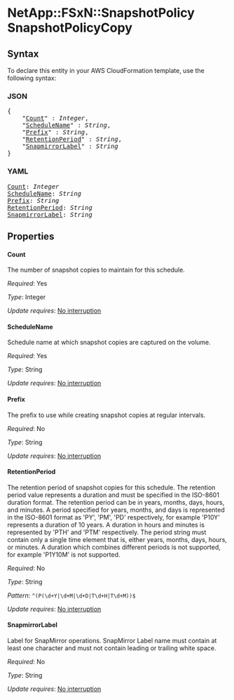 # NetApp::FSxN::SnapshotPolicy SnapshotPolicyCopy

## Syntax

To declare this entity in your AWS CloudFormation template, use the following syntax:

### JSON

<pre>
{
    "<a href="#count" title="Count">Count</a>" : <i>Integer</i>,
    "<a href="#schedulename" title="ScheduleName">ScheduleName</a>" : <i>String</i>,
    "<a href="#prefix" title="Prefix">Prefix</a>" : <i>String</i>,
    "<a href="#retentionperiod" title="RetentionPeriod">RetentionPeriod</a>" : <i>String</i>,
    "<a href="#snapmirrorlabel" title="SnapmirrorLabel">SnapmirrorLabel</a>" : <i>String</i>
}
</pre>

### YAML

<pre>
<a href="#count" title="Count">Count</a>: <i>Integer</i>
<a href="#schedulename" title="ScheduleName">ScheduleName</a>: <i>String</i>
<a href="#prefix" title="Prefix">Prefix</a>: <i>String</i>
<a href="#retentionperiod" title="RetentionPeriod">RetentionPeriod</a>: <i>String</i>
<a href="#snapmirrorlabel" title="SnapmirrorLabel">SnapmirrorLabel</a>: <i>String</i>
</pre>

## Properties

#### Count

The number of snapshot copies to maintain for this schedule.

_Required_: Yes

_Type_: Integer

_Update requires_: [No interruption](https://docs.aws.amazon.com/AWSCloudFormation/latest/UserGuide/using-cfn-updating-stacks-update-behaviors.html#update-no-interrupt)

#### ScheduleName

Schedule name at which snapshot copies are captured on the volume.

_Required_: Yes

_Type_: String

_Update requires_: [No interruption](https://docs.aws.amazon.com/AWSCloudFormation/latest/UserGuide/using-cfn-updating-stacks-update-behaviors.html#update-no-interrupt)

#### Prefix

The prefix to use while creating snapshot copies at regular intervals.

_Required_: No

_Type_: String

_Update requires_: [No interruption](https://docs.aws.amazon.com/AWSCloudFormation/latest/UserGuide/using-cfn-updating-stacks-update-behaviors.html#update-no-interrupt)

#### RetentionPeriod

The retention period of snapshot copies for this schedule. The retention period value represents a duration and must be specified in the ISO-8601 duration format. The retention period can be in years, months, days, hours, and minutes. A period specified for years, months, and days is represented in the ISO-8601 format as 'PY', 'PM', 'PD' respectively, for example 'P10Y' represents a duration of 10 years. A duration in hours and minutes is represented by 'PTH' and 'PTM' respectively. The period string must contain only a single time element that is, either years, months, days, hours, or minutes. A duration which combines different periods is not supported, for example 'P1Y10M' is not supported.

_Required_: No

_Type_: String

_Pattern_: <code>^(P(\d+Y|\d+M|\d+D|T\d+H|T\d+M))$</code>

_Update requires_: [No interruption](https://docs.aws.amazon.com/AWSCloudFormation/latest/UserGuide/using-cfn-updating-stacks-update-behaviors.html#update-no-interrupt)

#### SnapmirrorLabel

Label for SnapMirror operations. SnapMirror Label name must contain at least one character and must not contain leading or trailing white space.

_Required_: No

_Type_: String

_Update requires_: [No interruption](https://docs.aws.amazon.com/AWSCloudFormation/latest/UserGuide/using-cfn-updating-stacks-update-behaviors.html#update-no-interrupt)

